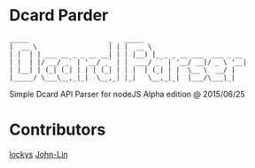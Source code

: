 # Dcard Parder
```
_____                    _   _____
|  __ \                  | | |  __ \
| |  | | ___ __ _ _ __ __| | | |__) |_ _ _ __ ___  ___ _ __
| |  | |/ __/ _` | '__/ _` | |  ___/ _` | '__/ __|/ _ \ '__|
| |__| | (_| (_| | | | (_| | | |  | (_| | |  \__ \  __/ |
|_____/ \___\__,_|_|  \__,_| |_|   \__,_|_|  |___/\___|_|

```
Simple Dcard API Parser for nodeJS
Alpha edition @ 2015/06/25  


Contributors
============
[lockys](https://github.com/lockys)
[John-Lin](https://github.com/John-Lin)
